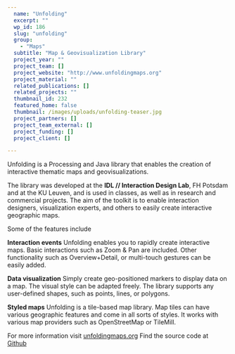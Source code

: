 ```yaml
---
  name: "Unfolding"
  excerpt: ""
  wp_id: 186
  slug: "unfolding"
  group: 
    - "Maps"
  subtitle: "Map & Geovisualization Library"
  project_year: ""
  project_team: []
  project_website: "http://www.unfoldingmaps.org"
  project_material: ""
  related_publications: []
  related_projects: ""
  thumbnail_id: 232
  featured_home: false
  thumbnail: /images/uploads/unfolding-teaser.jpg
  project_partners: []
  project_team_external: []
  project_funding: []
  project_client: []

---
```

Unfolding is a Processing and Java library that enables the creation of interactive thematic maps and geovisualizations.

The library was developed at the <strong>IDL // Interaction Design Lab</strong>, FH Potsdam and at the KU Leuven, and is used in classes, as well as in research and commercial projects. The aim of the toolkit is to enable interaction designers, visualization experts, and others to easily create interactive geographic maps.

Some of the features include

<strong>Interaction events</strong>
Unfolding enables you to rapidly create interactive maps. Basic interactions such as Zoom & Pan are included. Other functionality such as Overview+Detail, or multi-touch gestures can be easily added.

<strong>Data visualization</strong>
Simply create geo-positioned markers to display data on a map. The visual style can be adapted freely. The library supports any user-defined shapes, such as points, lines, or polygons.

<strong>Styled maps</strong>
Unfolding is a tile-based map library. Map tiles can have various geographic features and come in all sorts of styles. It works with various map providers such as OpenStreetMap or TileMill.

For more information visit <a href="http://unfoldingmaps.org">unfoldingmaps.org</a>
Find the source code at <a href="https://github.com/tillnagel/unfolding">Github</a>